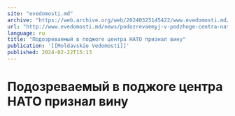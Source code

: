 ```yaml
---
site: "evedomosti.md"
archive: "https://web.archive.org/web/20240325145422/www.evedomosti.md/news/podozrevaemyj-v-podzhoge-centra-nato-priznal-vinu"
url: "http://www.evedomosti.md/news/podozrevaemyj-v-podzhoge-centra-nato-priznal-vinu"
language: ru
title: "Подозреваемый в поджоге центра НАТО признал вину"
publication: '[[Moldavskie Vedomosti]]'
published: 2024-02-22T15:13
---
```


# Подозреваемый в поджоге центра НАТО признал вину

